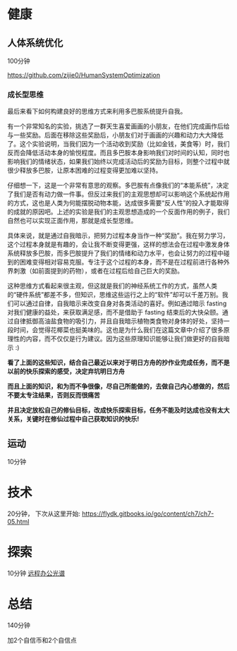 # 健康
## 人体系统优化
100分钟

https://github.com/zijie0/HumanSystemOptimization

### 成长型思维
最后来看下如何构建良好的思维方式来利用多巴胺系统提升自我。

有一个非常知名的实验，挑选了一群天生喜爱画画的小朋友，在他们完成画作后给与一些奖励。后面在移除这些奖励后，小朋友们对于画画的兴趣和动力大大降低了。这个实验说明，当我们因为一个活动收到奖励（比如金钱，美食等）时，我们反而会降低活动本身的愉悦程度。而且多巴胺本身影响我们对时间的认知，同时也影响我们的情绪状态，如果我们始终以完成活动后的奖励为目标，则整个过程中就很少释放多巴胺，让原本困难的过程变得更加难以坚持。

仔细想一下，这是一个非常有意思的观察。多巴胺有点像我们的“本能系统”，决定了我们是否有动力做一件事。但反过来我们的主观思想却可以影响这个系统起作用的方式，这也是人类为何能摆脱动物本能，达成很多需要“反人性”的投入才能取得的成就的原因吧。上述的实验是我们的主观思想造成的一个反面作用的例子，我们自然也可以实现正面作用，那就是成长型思维。

具体来说，就是通过自我暗示，把努力过程本身当作一种“奖励”。我在努力学习，这个过程本身就是有趣的，会让我不断变得更强，这样的想法会在过程中激发身体系统释放多巴胺，而多巴胺提升了我们的情绪和动力水平，也会让努力的过程中碰到的困难变得相对容易克服。专注于这个过程的本身，而不是在过程前进行各种外界刺激（如前面提到的药物），或者在过程后给自己巨大的奖励。

这种思维方式看起来很主观，但这就是我们的神经系统工作的方式，虽然人类的“硬件系统”都差不多，但知识，思维这些运行之上的“软件”却可以千差万别。我们可以通过自律，自我暗示来改变自身对各类活动的喜好。例如通过暗示 fasting 对我们健康的益处，来获取满足感，而不是借助于 fasting 结束后的大快朵颐。通过自律抵御高油盐食物的吸引力，并且自我暗示植物类食物对身体的好处，坚持一段时间，会觉得花椰菜也挺美味的。这也是为什么我们在这篇文章中介绍了很多原理性的内容，而不仅仅是行为建议。因为这些原理知识能够让我们做更好的自我暗示 :)

**看了上面的这些知识，结合自己最近以来对于明日方舟的抄作业完成任务，而不是以前的快乐探索的感受，决定弃坑明日方舟**

**而且上面的知识，和为而不争很像，尽自己所能做的，去做自己内心想做的，然后不要太专注结果，否则反而很痛苦**

**并且决定放松自己的修仙目标，改成快乐探索目标，任务不能及时达成也没有太大关系，关键时在修仙过程中自己获取知识的快乐!**

## 运动
10分钟

# 技术
20分钟， 下次从这里开始: https://flydk.gitbooks.io/go/content/ch7/ch7-05.html

# 探索
10分钟
[远程办公光谱](https://xuanwo.io/reports/2022-21/)

# 总结
140分钟

加2个自信币和2个自信点